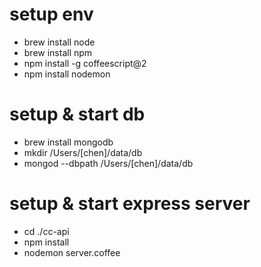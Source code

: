 # setup env
- brew install node
- brew install npm
- npm install -g coffeescript@2
- npm install nodemon

# setup & start db
- brew install mongodb
- mkdir /Users/[chen]/data/db
- mongod --dbpath /Users/[chen]/data/db

# setup & start express server
- cd ./cc-api
- npm install
- nodemon server.coffee
